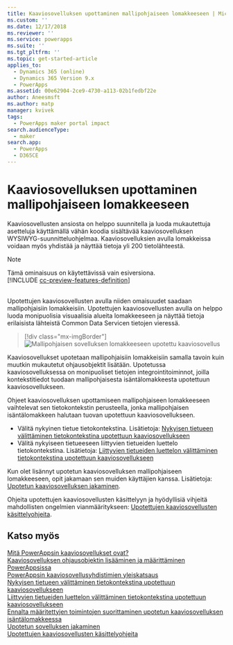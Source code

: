 ```yaml
---
title: Kaaviosovelluksen upottaminen mallipohjaiseen lomakkeeseen | MicrosoftDocs
ms.custom: ''
ms.date: 12/17/2018
ms.reviewer: ''
ms.service: powerapps
ms.suite: ''
ms.tgt_pltfrm: ''
ms.topic: get-started-article
applies_to:
  - Dynamics 365 (online)
  - Dynamics 365 Version 9.x
  - PowerApps
ms.assetid: 00e62904-2ce9-4730-a113-02b1fedbf22e
author: Aneesmsft
ms.author: matp
manager: kvivek
tags:
  - PowerApps maker portal impact
search.audienceType:
  - maker
search.app:
  - PowerApps
  - D365CE
---
```


# <a name="embed-a-canvas-app-on-a-model-driven-form"></a>Kaaviosovelluksen upottaminen mallipohjaiseen lomakkeeseen

Kaaviosovellusten ansiosta on helppo suunnitella ja luoda mukautettuja asetteluja käyttämällä vähän koodia sisältävää kaaviosovelluksen WYSIWYG-suunnitteluohjelmaa. Kaaviosovelluksien avulla lomakkeissa voidaan myös yhdistää ja näyttää tietoja yli 200 tietolähteestä.

> [!NOTE]
> Tämä ominaisuus on käytettävissä vain esiversiona. <br />
> [!INCLUDE [cc-preview-features-definition](../../includes/cc-preview-features-definition.md)] <br /><br />

Upotettujen kaaviosovellusten avulla niiden omaisuudet saadaan mallipohjaisiin lomakkeisiin. Upotettujen kaaviosovellusten avulla on helppo luoda monipuolisia visuaalisia alueita lomakkeeseen ja näyttää tietoja erilaisista lähteistä Common Data Servicen tietojen vieressä.

   > [!div class="mx-imgBorder"] 
   > ![Mallipohjaisen sovelluksen lomakkeeseen upotettu kaaviosovellus](media/embed-canvas-app-in-form.png "Mallipohjaisen sovelluksen lomakkeeseen upotettu kaaviosovellus")

Kaaviosovellukset upotetaan mallipohjaisiin lomakkeisiin samalla tavoin kuin muutkin mukautetut ohjausobjektit lisätään. Upotetussa kaaviosovelluksessa on monipuoliset tietojen integrointitoiminnot, joilla kontekstitiedot tuodaan mallipohjaisesta isäntälomakkeesta upotettuun kaaviosovellukseen.

Ohjeet kaaviosovelluksen upottamiseen mallipohjaiseen lomakkeeseen vaihtelevat sen tietokontekstin perusteella, jonka mallipohjaisen isäntälomakkeen halutaan tuovan upotettuun kaaviosovellukseen.
-   Välitä nykyinen tietue tietokontekstina. Lisätietoja: [Nykyisen tietueen välittäminen tietokontekstina upotettuun kaaviosovellukseen](pass-current-embedded-canvas-app.md)
-   Välitä nykyiseen tietueeseen liittyvien tietueiden luettelo tietokontekstina. Lisätietoja: [Liittyvien tietueiden luettelon välittäminen tietokontekstina upotettuun kaaviosovellukseen](pass-related-embedded-canvas-app.md) 

Kun olet lisännyt upotetun kaaviosovelluksen mallipohjaiseen lomakkeeseen, opit jakamaan sen muiden käyttäjien kanssa. Lisätietoja: [Upotetun kaaviosovelluksen jakaminen](share-embedded-canvas-app.md).

Ohjeita upotettujen kaaviosovellusten käsittelyyn ja hyödyllisiä vihjeitä mahdollisten ongelmien vianmääritykseen: [Upotettujen kaaviosovellusten käsittelyohjeita](embedded-canvas-app-guidelines.md).

## <a name="see-also"></a>Katso myös
[Mitä PowerAppsin kaaviosovellukset ovat?](../canvas-apps/getting-started.md) <br />
[Kaaviosovelluksen ohjausobjektin lisääminen ja määrittäminen PowerAppsissa](../canvas-apps/add-configure-controls.md) <br />
[PowerAppsin kaaviosovellusyhdistimien yleiskatsaus](../canvas-apps/connections-list.md) <br />
[Nykyisen tietueen välittäminen tietokontekstina upotettuun kaaviosovellukseen](pass-current-embedded-canvas-app.md) <br />
[Liittyvien tietueiden luettelon välittäminen tietokontekstina upotettuun kaaviosovellukseen](pass-related-embedded-canvas-app.md) <br />
[Ennalta määritettyjen toimintojen suorittaminen upotetun kaaviosovelluksen isäntälomakkeessa](embedded-canvas-app-actions.md) <br />
[Upotetun sovelluksen jakaminen](share-embedded-canvas-app.md) <br />
[Upotettujen kaaviosovellusten käsittelyohjeita](embedded-canvas-app-guidelines.md)
